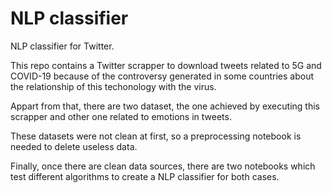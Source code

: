 # NLP classifier
NLP classifier for Twitter. 

This repo contains a Twitter scrapper to download tweets related to 5G and COVID-19 because of the controversy generated in some countries about the relationship of this techonology with the virus.

Appart from that, there are two dataset, the one achieved by executing this scrapper and other one related to emotions in tweets.

These datasets were not clean at first, so a preprocessing notebook is needed to delete useless data.

Finally, once there are clean data sources, there are two notebooks which test different algorithms to create a NLP classifier for both cases.

